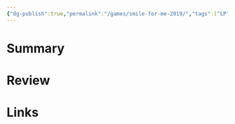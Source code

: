 ```yaml
---
{"dg-publish":true,"permalink":"/games/smile-for-me-2019/","tags":["LP"],"created":"2023-12-08","updated":"2024-02-26"}
---
```



# Summary

# Review

# Links
